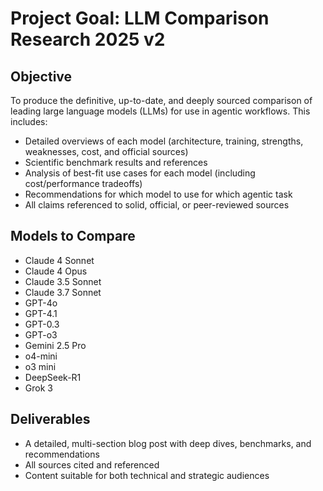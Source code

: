 # Project Goal: LLM Comparison Research 2025 v2

## Objective
To produce the definitive, up-to-date, and deeply sourced comparison of leading large language models (LLMs) for use in agentic workflows. This includes:
- Detailed overviews of each model (architecture, training, strengths, weaknesses, cost, and official sources)
- Scientific benchmark results and references
- Analysis of best-fit use cases for each model (including cost/performance tradeoffs)
- Recommendations for which model to use for which agentic task
- All claims referenced to solid, official, or peer-reviewed sources

## Models to Compare
- Claude 4 Sonnet
- Claude 4 Opus
- Claude 3.5 Sonnet
- Claude 3.7 Sonnet
- GPT-4o
- GPT-4.1
- GPT-0.3
- GPT-o3
- Gemini 2.5 Pro
- o4-mini
- o3 mini
- DeepSeek-R1
- Grok 3

## Deliverables
- A detailed, multi-section blog post with deep dives, benchmarks, and recommendations
- All sources cited and referenced
- Content suitable for both technical and strategic audiences 